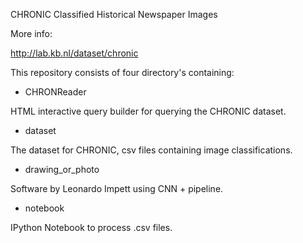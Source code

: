 CHRONIC Classified Historical Newspaper Images

More info:

http://lab.kb.nl/dataset/chronic

This repository consists of four directory's containing:

- CHRONReader

HTML interactive query builder for querying the CHRONIC dataset.

- dataset

The dataset for CHRONIC, csv files containing image classifications.

- drawing_or_photo

Software by Leonardo Impett using CNN + pipeline.

- notebook

IPython Notebook to process .csv files.
